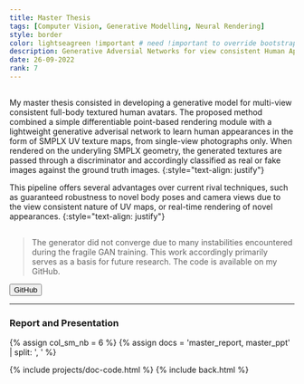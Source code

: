 ```yaml
---
title: Master Thesis
tags: [Computer Vision, Generative Modelling, Neural Rendering]
style: border
color: lightseagreen !important # need !important to override bootstrap class
description: Generative Adversial Networks for view consistent Human Appearance Modelling
date: 26-09-2022
rank: 7
---
```


<hr style='visibility:hidden'>
My master thesis consisted in developing a generative model for multi-view consistent full-body textured human avatars. The proposed method combined a simple differentiable point-based rendering module with a lightweight generative adverisal network to learn human appearances in the form of SMPLX UV texture maps, from single-view photographs only. When rendered on the underyling SMPLX geometry, the generated textures are passed through a discriminator and accordingly classified as real or fake images against the ground truth images.
{:style="text-align: justify"}

This pipeline offers several advantages over current rival techniques, such as guaranteed robustness to novel body poses and camera views due to the view consistent nature of UV maps, or real-time rendering of novel appearances.
{:style="text-align: justify"}
<hr style='visibility:hidden'>

> The generator did not converge due to many instabilities encountered during the fragile GAN training. This work accordingly primarily serves as a basis for future research. The code is available on my GitHub.

<button type="button" class="btn btn-outline-primary" onclick="window.open('https://github.com/maximeraafat/3DiGAN', '_blank'); return false"><span class="fab fa-github"></span> GitHub</button>

<hr style='height:{{site.height}}'>

### **Report and Presentation**

{% assign col_sm_nb = 6 %}
{% assign docs = 'master_report, master_ppt' | split: ', ' %}

{% include projects/doc-code.html %}
{% include back.html %}